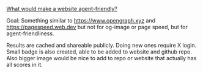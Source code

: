 [What would make a website agent-friendly?](https://x.com/janwilmake/status/1931241984645103871)

Goal: Something similar to https://www.opengraph.xyz and https://pagespeed.web.dev but not for og-image or page speed, but for agent-friendliness.

Results are cached and shareable publicly. Doing new ones require X login. Small badge is also created, able to be added to website and github repo. Also bigger image would be nice to add to repo or website that actually has all scores in it.
